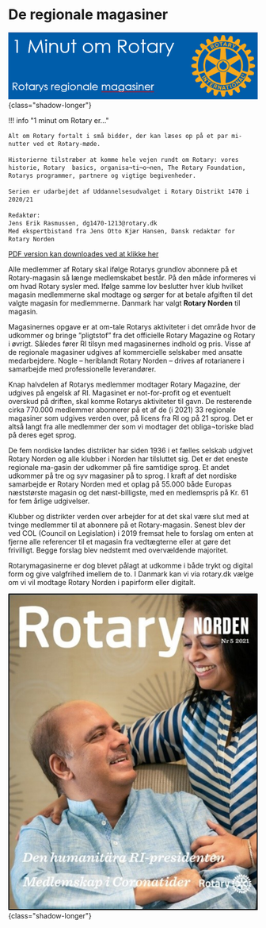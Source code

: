 # De regionale magasiner

![Regionale magasiner](images/magasiner001.jpg){class="shadow-longer"} 

!!! info "1 minut om Rotary er..."

    Alt om Rotary fortalt i små bidder, der kan læses op på et par mi-nutter ved et Rotary-møde.
    
    Historierne tilstræber at komme hele vejen rundt om Rotary: vores historie, Rotary  basics, organisa¬ti¬o¬nen, The Rotary Foundation, Rotarys programmer, partnere og vigtige begivenheder.
    
    Serien er udarbejdet af Uddannelsesudvalget i Rotary Distrikt 1470 i 2020/21
    
    Redaktør: 
    Jens Erik Rasmussen, dg1470-1213@rotary.dk
    Med ekspertbistand fra Jens Otto Kjær Hansen, Dansk redaktør for Rotary Norden


<a href=https://help.rotary.dk/pdf-versioner/1_minut_om_Rotary_De_regionale_magasiner.pdf target=_blank>PDF version kan downloades ved at klikke her</a>


Alle medlemmer af Rotary skal ifølge Rotarys grundlov abonnere på et Rotary-magasin så længe medlemskabet består. På den måde informeres vi om hvad Rotary sysler med. Ifølge samme lov beslutter hver klub hvilket magasin medlemmerne skal modtage og sørger for at betale afgiften til det valgte magasin for medlemmerne. Danmark har valgt **Rotary Norden** til magasin.

Magasinernes opgave er at om-tale Rotarys aktiviteter i det område hvor de udkommer og bringe ”pligtstof” fra det officielle Rotary Magazine og Rotary i øvrigt. Således fører RI tilsyn med magasinernes indhold og pris. Visse af de regionale magasiner udgives af kommercielle selskaber med ansatte medarbejdere. Nogle – heriblandt Rotary Norden – drives af rotarianere i samarbejde med professionelle leverandører. 

Knap halvdelen af Rotarys medlemmer modtager Rotary Magazine, der udgives på engelsk af RI. Magasinet er not-for-profit og et eventuelt overskud på driften, skal komme Rotarys aktiviteter til gavn. De resterende cirka 770.000 medlemmer abonnerer på et af de (i 2021) 33 regionale magasiner som udgives verden over, på licens fra RI og på 21 sprog. Det er altså langt fra alle medlemmer der som vi modtager det obliga¬toriske blad på deres eget sprog.

De fem nordiske landes distrikter har siden 1936 i et fælles selskab udgivet Rotary Norden og alle klubber i Norden har tilsluttet sig. Det er det eneste regionale ma-gasin der udkommer på fire samtidige sprog. Et andet udkommer på tre og syv magasiner på to sprog. I kraft af det nordiske samarbejde er Rotary Norden med et oplag på 55.000 både Europas næststørste magasin og det næst-billigste, med en medlemspris på Kr. 61 for fem årlige udgivelser.

Klubber og distrikter verden over arbejder for at det skal være slut med at tvinge medlemmer til at abonnere på et Rotary-magasin. Senest blev der ved COL (Council on Legislation) i 2019 fremsat hele to forslag om enten at fjerne alle referencer til et magasin fra vedtægterne eller at gøre det frivilligt. Begge forslag blev nedstemt med overvældende majoritet. 

Rotarymagasinerne er dog blevet pålagt at udkomme i både trykt og digital form og give valgfrihed imellem de to. I Danmark kan vi via rotary.dk vælge om vi vil modtage Rotary Norden i papirform eller digitalt.

![Forsiden på Rotary Norden #5 2021 prydes af årets Præ-sident for RI Shekhar Mehta og frue](images/magasiner002.png){class="shadow-longer"} 

